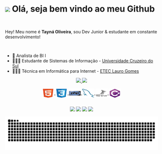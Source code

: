 # <img src="https://user-images.githubusercontent.com/67444028/142769377-f02346ad-3e36-43f2-b530-5aaa499331c0.gif" width="35">&nbsp;<b>Olá, seja bem vindo ao meu Github</b>
<br>

<p>Hey! Meu nome é <b>Tayná Oliveira</b>, sou Dev Junior & estudante em constante desenvolvimento!</p>

<br>

- 🔭 Analista de BI I
- 👩🏽‍🎓 Estudante de Sistemas de Informação - <a href="https://www.cruzeirodosul.edu.br/">Universidade Cruzeiro do Sul</a>
- 👩🏽‍🎓 Técnica em Informática para Internet - <a href="http://www.etelg.com.br/">ETEC Lauro Gomes</a>
 
 <div align="center">
  <a href="https://github.com/olstayna">
  <img height="180em" src="https://github-readme-stats.vercel.app/api?username=olstayna&show_icons=true&theme=dark&include_all_commits=true&count_private=true"/>
  <img height="180em" src="https://github-readme-stats.vercel.app/api/top-langs/?username=olstayna&layout=compact&langs_count=7&theme=dark"/>
</div>
 
  <div align="center" style="display: inline_block"><br>
  <img align="center" alt="HTML" height="30" width="40" src="https://raw.githubusercontent.com/devicons/devicon/master/icons/html5/html5-original.svg">
  <img align="center" alt="CSS" height="30" width="40" src="https://raw.githubusercontent.com/devicons/devicon/master/icons/css3/css3-original.svg">
  <img align="center" alt="PHP" height="30" width="40" src="https://raw.githubusercontent.com/devicons/devicon/master/icons/php/php-original.svg">
  <img align="center" alt="MySQL" height="30" width="40" src="https://raw.githubusercontent.com/devicons/devicon/master/icons/mysql/mysql-original.svg">
  <img align="center" alt="SQL Server" height="30" width="40" src="https://raw.githubusercontent.com/devicons/devicon/master/icons/microsoftsqlserver/microsoftsqlserver-plain-wordmark.svg">
  <img align="center" alt="C#" height="30" width="40" src="https://raw.githubusercontent.com/devicons/devicon/master/icons/csharp/csharp-original.svg">


</div>
  
 ##
 
<p align="center">
<a href="https://www.linkedin.com/in/olstayna/"><img src="https://img.shields.io/badge/-LINKEDIN-252526?style=for-the-badge&logo=linkedin"></a>
<a href="mailto:tayna.oliveira.santana@gmail.com"><img src="https://img.shields.io/badge/-GMAIL-252526?style=for-the-badge&logo=gmail"></a>
<a href="https://discord.com/users/9734"><img src="https://img.shields.io/badge/-DISCORD-252526?style=for-the-badge&logo=discord"></a>
<a href="https://www.instagram.com/doctypes/"><img src="https://img.shields.io/badge/-INSTAGRAM-252526?style=for-the-badge&logo=instagram"></a>
</p>
 
  ![Snake animation](https://github.com/olstayna/olstayna/blob/output/github-contribution-grid-snake.svg)
 
</div>
